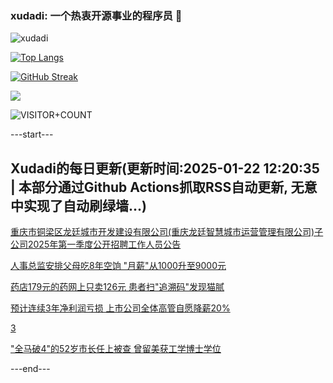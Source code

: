 ### xudadi: 一个热衷开源事业的程序员 👋

![xudadi](https://github-readme-stats-git-masterorgs-github-readme-stats-team.vercel.app/api?username=xudadi)

[![Top Langs](https://github-readme-stats.vercel.app/api/top-langs/?username=xudadi)](https://github.com/anuraghazra/github-readme-stats)

[![GitHub Streak](https://streak-stats.demolab.com?user=xudadi&locale=zh_Hans)](https://git.io/streak-stats)

![](https://raw.githubusercontent.com/xudadi/xudadi/main/assets/github-contribution-grid-snake.svg)

![VISITOR+COUNT](https://komarev.com/ghpvc/?username=xudadi&label=VISITOR+COUNT)


---start---

## Xudadi的每日更新(更新时间:2025-01-22 12:20:35 | 本部分通过Github Actions抓取RSS自动更新, 无意中实现了自动刷绿墙...)

[重庆市铜梁区龙廷城市开发建设有限公司(重庆龙廷智慧城市运营管理有限公司)子公司2025年第一季度公开招聘工作人员公告](https://www.gongkaoleida.com/article/2272602)

[人事总监安排父母吃8年空饷 "月薪"从1000升至9000元](https://m.163.com/news/article/JMEJ6JSA00019SNS.html)

[药店179元的药网上只卖126元 患者扫"追溯码"发现猫腻](https://m.163.com/news/article/JMEKIKA10512B07B.html)

[预计连续3年净利润亏损 上市公司全体高管自愿降薪20%](https://m.163.com/news/article/JMF64N170512B07B.html)

[3](https://m.163.com/touch/news/sub/domestic)

["全马破4"的52岁市长任上被查 曾留美获工学博士学位](https://m.163.com/news/article/JMF4DKJE0530JPVV.html)

---end---
